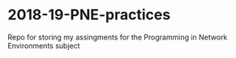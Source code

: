 # 2018-19-PNE-practices
Repo for storing my assingments for the Programming in Network Environments subject
